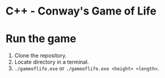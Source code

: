 # C++ - Conway's Game of Life

# Run the game
  1. Clone the repository.
  2. Locate directory in a terminal.
  3. ```./gameoflife.exe``` or ```./gameoflife.exe <height> <length>```.

